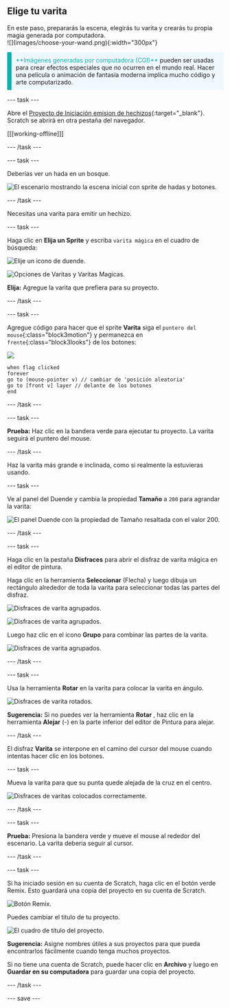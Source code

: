 ## Elige tu varita

<div style="display: flex; flex-wrap: wrap">
<div style="flex-basis: 200px; flex-grow: 1; margin-right: 15px;">
En este paso, prepararás la escena, elegirás tu varita y crearás tu propia magia generada por computadora.
  
</div>
<div>
![](images/choose-your-wand.png){:width="300px"}
</div>
</div>

<p style="border-left: solid; border-width:10px; border-color: #0faeb0; background-color: aliceblue; padding: 10px;">
<span style="color: #0faeb0">**Imágenes generadas por computadora (CGI)**</span> pueden ser usadas para crear efectos especiales que no ocurren en el mundo real. Hacer una película o animación de fantasía moderna implica mucho código y arte computarizado.
</p>

--- task ---

Abre el [Proyecto de Iniciación emision de hechizos](https://scratch.mit.edu/projects/883458612/editor){:target="_blank"}. Scratch se abrirá en otra pestaña del navegador.

[[[working-offline]]]

--- /task ---

--- task ---

Deberías ver un hada en un bosque.

![El escenario mostrando la escena inicial con sprite de hadas y botones.](images/starter-project.png)

--- /task ---

Necesitas una varita para emitir un hechizo.

--- task ---

Haga clic en **Elija un Sprite** y escriba `varita mágica` en el cuadro de búsqueda:

![Elije un icono de duende.](images/choose-a-sprite.png)

![Opciones de Varitas y Varitas Magicas.](images/wand-sprite-options.png)

**Elija:** Agregue la varita que prefiera para su proyecto.

--- /task ---

--- task ---

Agregue código para hacer que el sprite **Varita** siga el `puntero del mouse`{:class="block3motion"} y permanezca en `frente`{:class="block3looks"} de los botones:

![](images/wand-sprite-icon.png)

```blocks3
when flag clicked
forever
go to (mouse-pointer v) // cambiar de 'posición aleatoria'    
go to [front v] layer // delante de los botones
end
```

--- /task ---

--- task ---

**Prueba:** Haz clic en la bandera verde para ejecutar tu proyecto. La varita seguirá el puntero del mouse.

--- /task ---

Haz la varita más grande e inclinada, como si realmente la estuvieras usando.

--- task ---

Ve al panel del Duende y cambia la propiedad **Tamaño** a `200` para agrandar la varita:

![El panel Duende con la propiedad de Tamaño resaltada con el valor 200.](images/size-property.png)

--- /task ---

--- task ---

Haga clic en la pestaña **Disfraces** para abrir el disfraz de varita mágica en el editor de pintura.

Haga clic en la herramienta **Seleccionar** (Flecha) y luego dibuja un rectángulo alrededor de toda la varita para seleccionar todas las partes del disfraz.

![Disfraces de varita agrupados.](images/the-select-tool.png)

![Disfraces de varita agrupados.](images/grouped-costumes.png)

Luego haz clic en el icono **Grupo** para combinar las partes de la varita.

![Disfraces de varita agrupados.](images/group-icon.png)

--- /task ---

--- task ---

Usa la herramienta **Rotar** en la varita para colocar la varita en ángulo.

![Disfraces de varita rotados.](images/rotated-wands.png)

**Sugerencia:** Si no puedes ver la herramienta **Rotar** , haz clic en la herramienta **Alejar** (-) en la parte inferior del editor de Pintura para alejar.

--- /task ---

El disfraz **Varita** se interpone en el camino del cursor del mouse cuando intentas hacer clic en los botones.

--- task ---

Mueva la varita para que su punta quede alejada de la cruz en el centro.

![Disfraces de varitas colocados correctamente.](images/positioned-wands.png)

--- /task ---

--- task ---

**Prueba:** Presiona la bandera verde y mueve el mouse al rededor del escenario. La varita deberia seguir al cursor.

--- /task ---

--- task ---

Si ha iniciado sesión en su cuenta de Scratch, haga clic en el botón verde Remix. Esto guardará una copia del proyecto en su cuenta de Scratch.

![Botón Remix.](images/remix-button.png)

Puedes cambiar el titulo de tu proyecto.

![El cuadro de título del proyecto.](images/project-name.png)

**Sugerencia:** Asigne nombres útiles a sus proyectos para que pueda encontrarlos fácilmente cuando tenga muchos proyectos.

Si no tiene una cuenta de Scratch, puede hacer clic en **Archivo** y luego en **Guardar en su computadora** para guardar una copia del proyecto.

--- /task ---

--- save ---
